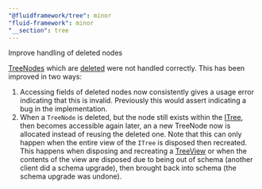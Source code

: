 ```yaml
---
"@fluidframework/tree": minor
"fluid-framework": minor
"__section": tree
---
```

Improve handling of deleted nodes

[TreeNodes](https://fluidframework.com/docs/api/fluid-framework/treenode-class) which are [deleted](https://fluidframework.com/docs/api/fluid-framework/treestatus-enum#deleted-enummember) were not handled correctly.
This has been improved in two ways:

1. Accessing fields of deleted nodes now consistently gives a usage error indicating that this is invalid.
Previously this would assert indicating a bug in the implementation.
2. When a `TreeNode` is deleted, but the node still exists within the [ITree](https://fluidframework.com/docs/api/driver-definitions/itree-interface), then becomes accessible again later, an a new TreeNode now is allocated instead of reusing the deleted one.
Note that this can only happen when the entire view of the `ITree` is disposed then recreated.
This happens when disposing and recreating a [TreeView](https://fluidframework.com/docs/api/fluid-framework/treeview-interface) or when the contents of the view are disposed due to being out of schema (another client did a schema upgrade), then brought back into schema (the schema upgrade was undone).
